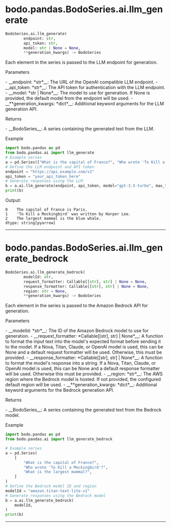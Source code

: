 # bodo.pandas.BodoSeries.ai.llm_generate

```py
BodoSeries.ai.llm_generate(
        endpoint: str,
        api_token: str,
        model: str | None = None,
        **generation_kwargs) -> BodoSeries
```

Each element in the series is passed to the LLM endpoint for generation.

<p class="api-header">Parameters</p>
- __endpoint: *str*__: The URL of the OpenAI compatible LLM endpoint.
- __api_token: *str*__: The API token for authentication with the LLM endpoint.
- __model: *str | None*__: The model to use for generation. If None
    is provided, the default model from the endpoint will be used.
- __**generation_kwargs: *dict*__: Additional keyword arguments for the LLM generation API.
<p class="api-header">Returns</p>
- __BodoSeries__: A series containing the generated text from the LLM.
<p class="api-header">Example</p>

```py
import bodo.pandas as pd
from bodo.pandas.ai import llm_generate
# Example series
a = pd.Series(["What is the capital of France?", "Who wrote 'To Kill a Mockingbird'?", "What is the largest mammal?"])
# Define the LLM endpoint and API token
endpoint = "https://api.example.com/v1"
api_token = "your_api_token_here"
# Generate responses using the LLM
b = a.ai.llm_generate(endpoint, api_token, model="gpt-3.5-turbo", max_tokens=50)
print(b)
```

Output:
```
0    The capital of France is Paris.
1    'To Kill a Mockingbird' was written by Harper Lee.
2    The largest mammal is the blue whale.
dtype: string[pyarrow]
```

---

# bodo.pandas.BodoSeries.ai.llm_generate_bedrock

```py
BodoSeries.ai.llm_generate_bedrock(
        modelId: str,
        request_formatter: Callable[[str], str] | None = None,
        response_formatter: Callable[[str], str] | None = None,
        region: str = None,
        **generation_kwargs) -> BodoSeries
```

Each element in the series is passed to the Amazon Bedrock API for generation.

<p class="api-header">Parameters</p>
- __modelId: *str*__: The ID of the Amazon Bedrock model to use for generation.
- __request_formatter: *Callable[[str], str] | None*__: A function to
    format the input text into the model's expected format before sending it to the model. If a Nova, Titan, Claude, or OpenAI model is used, this can be None and a default request formatter will be used. Otherwise, this must be provided.
- __response_formatter: *Callable[[str], str] | None*__: A function to
    format the model's response into a string. If a Nova, Titan, Claude, or OpenAI model is used, this can be None and a default response formatter will be used. Otherwise
    this must be provided.
- __region: *str*__: The AWS region where the Bedrock model is hosted. If not provided, the configured default region will be used.
- __**generation_kwargs: *dict*__: Additional keyword arguments for the Bedrock generation API.
<p class="api-header">Returns</p>
- __BodoSeries__: A series containing the generated text from the Bedrock model.

<p class="api-header">Example</p>

```py
import bodo.pandas as pd
from bodo.pandas.ai import llm_generate_bedrock

# Example series
a = pd.Series(
    [
        "What is the capital of France?",
        "Who wrote 'To Kill a Mockingbird'?",
        "What is the largest mammal?",
    ]
)
# Define the Bedrock model ID and region
modelId = "amazon.titan-text-lite-v1"
# Generate responses using the Bedrock model
b = a.ai.llm_generate_bedrock(
    modelId,
)
print(b)
```

---
